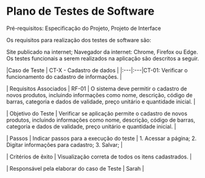 # Plano de Testes de Software

Pré-requisitos: Especificação do Projeto, Projeto de Interface

Os requisitos para realização dos testes de software são:

Site publicado na internet;
Navegador da internet: Chrome, Firefox ou Edge.
Os testes funcionais a serem realizados na aplicação são descritos a seguir.

|Caso de Teste    | CT-X - Cadastro de dados |
|:---|:---|CT-01: Verificar o funcionamento do cadastro de informações. | 

| Requisitos Associados | RF-01 | O sistema deve permitir o cadastro de novos produtos, incluindo informações como nome, descrição, código de barras, categoria e dados de validade, preço unitário e quantidade inicial. | 

| Objetivo do Teste | Verificar se aplicação permite o cadastro de novos produtos, incluindo informações como nome, descrição, código de barras, categoria e dados de validade, preço unitário e quantidade inicial. |

| Passos | Indicar passos para a execução do teste | 1. Acessar a página; 2. Digitar informações para cadastro; 3. Salvar; | 

| Critérios de êxito | Visualização correta de todos os itens cadastrados. | 

| Responsável pela elaborar do caso de Teste | Sarah | 
 

